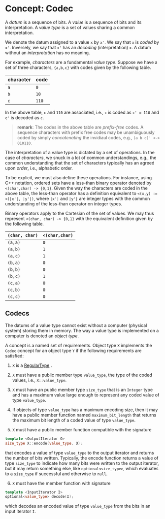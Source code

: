 Concept: Codec
==============

A *datum* is a sequence of bits. A *value* is a sequence of bits and its interpretation. A *value type* is a set of values sharing a common interpretation.

We denote the datum assigned to a value `x` by `x'`. We say that `x` is *coded* by `x'`. Inversely, we say that `x'` has an *decoding* (interpretation) `x`. A datum without an *interpretation* has no meaning.

For example, *characters* are a fundamental *value type*. Suppose we have a set of three characters, `{a,b,c}` with codes given by the following table.

| character | code  |
|-----------|-------|
| `a`       | `0`   |
| `b`       | `10`  |
| `c`       | `110` |

In the above table, `c` and `110` are associated, i.e., `c` is coded as `c' = 110` and `c'` is decoded as `c`.

> **remark**: The codes in the above table are *prefix-free* codes. A sequence characters with prefix free codes may be unambiguously coded by simply *concatenating* the invidiaul codes, e.g., `(a b c)' <-> 010110`.

The interpretation of a value type is dictated by a set of operations. In the case of *characters*, we snuck in a lot of common understandings, e.g., the common understanding that the set of characters typically has an agreed upon *order*, i.e., alphabetic order.

To be explicit, we must also define these operations. For instance, using C++ notation, ordered sets have a less-than binary operator denoted by `<(char,char) -> {0,1}`. Given the way the characters are coded in the above table, the less-than operator has a definition equivalent to `<(x,y) := <(|x'|, |y'|)`, where `|x'|` and `|y'|` are integer types with the common understanding of the less-than operator on integer types.

Binary operators apply to the Cartesian of the set of values. We may thus represent `<(char, char) -> {0,1}` with the equivalent definition given by the following table.

| `(char, char)` | `<(char,char)` |
| -------------- | -------------- |
| `(a,a)`        | `0`            |
| `(a,b)`        | `1`            |
| `(a,c)`        | `1`            |
| `(b,a)`        | `0`            |
| `(b,b)`        | `0`            |
| `(b,c)`        | `1`            |
| `(c,a)`        | `0`            |
| `(c,b)`        | `0`            |
| `(c,c)`        | `0`            |

Codecs
------

The datums of a value type cannot exist without a computer (physical system) storing them in memory. The way a value type is implemented on a computer is denoted an *object type*.

A concept is a named set of requirements. Object type `X` implements the `Codec` concept for an object type `Y` if the following requirements are satisfied:

1. `X` is a [RegularType](./REGULAR_TYPE_CONCEPT.md) .

2. `X` must have a public member type `value_type`, the type of the coded values, i.e., `X::value_type`.

3. `X` must have an public member type `size_type` that is an `Integer` type and has a maximum value large enough to represent any coded value of type `value_type`.

4. If objects of type `value_type` has a maximum encoding size, then it may have a public member function named `maximum_bit_length` that returns the maximum bit length of a coded value of type `value_type`.

5. `X` must have a public member function compatible with the signature

~~~ cpp
template <OutputIterator O>
size_type X::encode(value_type, O);
~~~

that encodes a value of type `value_type` to the output iterator and returns the number of bits written. Typically, the encode function returns a value of type `size_type` to indicate how many bits were written to the output iterator, but
it may return something else, like `optional<size_type>`, which evaluates to a `size_type` if successful and otherwise to `null`.

6. `X` must have the member function with signature

~~~ cpp
template <InputIterator I>
optional<value_type> decode(I);
~~~

which decodes an encoded value of type `value_type` from the bits in an input iterator `I`.
